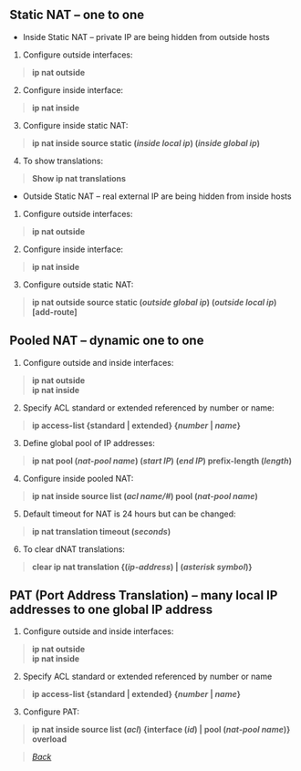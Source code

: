 ## Static NAT – one to one  
* Inside Static NAT – private IP are being hidden from outside hosts  
1. Configure outside interfaces:  
> **ip nat outside**  
2. Configure inside interface:  
> **ip nat inside**  
3. Configure inside static NAT:  
> **ip nat inside source static (*inside local ip*) (*inside global ip*)**  
4. To show translations:  
> **Show ip nat translations**  


* Outside Static NAT – real external IP are being hidden from inside hosts  
1. Configure outside interfaces:  
> **ip nat outside**  
2. Configure inside interface:  
> **ip nat inside**  
3. Configure outside static NAT:  
> **ip nat outside source static (*outside global ip*) (*outside local ip*) [add-route]**  


## Pooled NAT – dynamic one to one  
1. Configure outside and inside interfaces:  
> **ip nat outside**  
> **ip nat inside**  
2. Specify ACL standard or extended referenced by number or name:  
> **ip access-list {standard | extended} {*number* | *name*}**  
3. Define global pool of IP addresses:  
> **ip nat pool (*nat-pool name*) (*start IP*) (*end IP*) prefix-length (*length*)**  
4. Configure inside pooled NAT:  
> **ip nat inside source list (*acl name/#*) pool (*nat-pool name*)**
5. Default timeout for NAT is 24 hours but can be changed:  
> **ip nat translation timeout (*seconds*)**  
6. To clear dNAT translations:  
> **clear ip nat translation {(*ip-address*) | (*asterisk symbol*)}**  

## PAT (Port Address Translation) – many local IP addresses to one global IP address  
1. Configure outside and inside interfaces:  
> **ip nat outside**  
> **ip nat inside**  
2. Specify ACL standard or extended referenced by number or name
> **ip access-list {standard | extended} {*number* | *name*}**  
3. Configure PAT:  
> **ip nat inside source list (*acl*) {interface (*id*) | pool (*nat-pool name*)} overload**  


> *[Back](https://github.com/network-dluong/CCNP-ENCOR/tree/3.0-Infrastructure)*  
